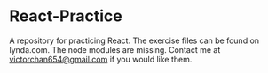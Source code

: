 # React-Practice
A repository for practicing React. The exercise files can be found on lynda.com. The node modules are missing. Contact me at victorchan654@gmail.com if you would like them.
